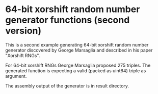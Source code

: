 # 64-bit xorshift random number generator functions (second version)
This is a second example generating 
64-bit xorshift random number generator discovered by George Marsaglia and
described in his paper "Xorshift RNGs".

For 64-bit xorshift RNGs George Marsaglia proposed 275 triples.
The generated function is expecting a valid (packed as uint64) triple as argument.

The assembly output of the generator is in result directory.
